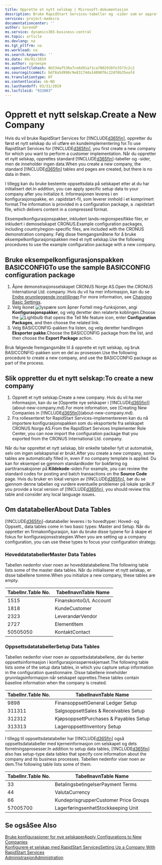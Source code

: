 ```yaml
---
title: Opprette et nytt selskap | Microsoft-dokumentasjon
description: Bruke RapidStart Services-tabeller og -sider som er opprettet, uten at det finnes data for dem.
services: project-madeira
documentationcenter: ''
author: SorenGP
ms.service: dynamics365-business-central
ms.topic: article
ms.devlang: na
ms.tgt_pltfrm: na
ms.workload: na
ms.search.keywords: ''
ms.date: 04/01/2019
ms.author: sgroespe
ms.openlocfilehash: 8b534af530a7ce6d91a71ca7802938fe3573c2c2
ms.sourcegitcommit: bd78a5d990c9e83174da1409076c22df8b35eafd
ms.translationtype: HT
ms.contentlocale: nb-NO
ms.lasthandoff: 03/31/2019
ms.locfileid: "932083"
---
```

# <a name="create-a-new-company"></a><span data-ttu-id="76c5a-103">Opprett et nytt selskap.</span><span class="sxs-lookup"><span data-stu-id="76c5a-103">Create a New Company</span></span>
<span data-ttu-id="76c5a-104">Hvis du vil bruke RapidStart Services for [!INCLUDE[d365fin](includes/d365fin_md.md)], oppretter du først et nytt selskap du vil utføre en kundeimplementering for.</span><span class="sxs-lookup"><span data-stu-id="76c5a-104">To use RapidStart Services for [!INCLUDE[d365fin](includes/d365fin_md.md)], you first create a new company for which you want to perform a customer implementation.</span></span> <span data-ttu-id="76c5a-105">Når du oppretter et nytt selskap, opprettes standard [!INCLUDE[d365fin](includes/d365fin_md.md)]-tabeller og -sider, men de inneholder ingen data.</span><span class="sxs-lookup"><span data-stu-id="76c5a-105">When you create a new company, the standard [!INCLUDE[d365fin](includes/d365fin_md.md)] tables and pages are created, but there is no data in them.</span></span>

<span data-ttu-id="76c5a-106">I tillegg kan du bruke bestemte oppsettsdata på selskapet etter at du har initialisert det.</span><span class="sxs-lookup"><span data-stu-id="76c5a-106">In addition, you can apply specific setup data to your company after you initialize it.</span></span> <span data-ttu-id="76c5a-107">Informasjonen leveres i en konfigurasjonspakke, en .rapidstart-fil, som leverer innhold i et komprimert format.</span><span class="sxs-lookup"><span data-stu-id="76c5a-107">The information is provided in a configuration package, a .rapidstart file, which delivers content in a compressed format.</span></span>  

<span data-ttu-id="76c5a-108">Eksempelkonfigurasjonspakker, inkludert lands-regionspesifikke filer, er inkludert i demoselskapet CRONUS.</span><span class="sxs-lookup"><span data-stu-id="76c5a-108">Example configuration packages, including country/region-specific files, are included with the CRONUS demonstration company.</span></span> <span data-ttu-id="76c5a-109">Følg disse fremgangsmåtene for å bruke eksempelkonfigurasjonspakken med et nytt selskap.</span><span class="sxs-lookup"><span data-stu-id="76c5a-109">Use the following procedures to use the example configuration package with a new company.</span></span>  

## <a name="to-use-the-sample-basicconfig-configuration-package"></a><span data-ttu-id="76c5a-110">Bruke eksempelkonfigurasjonspakken BASICCONFIG</span><span class="sxs-lookup"><span data-stu-id="76c5a-110">To use the sample BASICCONFIG configuration package</span></span>  
1. <span data-ttu-id="76c5a-111">Åpne demonstrasjonsselskapet CRONUS Norge AS.</span><span class="sxs-lookup"><span data-stu-id="76c5a-111">Open the CRONUS International Ltd. company.</span></span> <span data-ttu-id="76c5a-112">Hvis du vil ha mer informasjon, kan du se [Endre grunnleggende innstillinger](ui-change-basic-settings.md).</span><span class="sxs-lookup"><span data-stu-id="76c5a-112">For more information, see [Changing Basic Settings](ui-change-basic-settings.md).</span></span>
2. <span data-ttu-id="76c5a-113">Velg ikonet ![lyspære som åpner Fortell meg-funksjonen](media/ui-search/search_small.png "Fortell hva du vil gjøre"), angi **Konfigurasjonspakker**, og velg deretter den relaterte koblingen.</span><span class="sxs-lookup"><span data-stu-id="76c5a-113">Choose the ![Lightbulb that opens the Tell Me feature](media/ui-search/search_small.png "Tell me what you want to do") icon, enter **Configuration Packages**, and then choose the related link.</span></span>  
3. <span data-ttu-id="76c5a-114">Velg BASICCONFIG-pakken fra listen, og velg deretter handlingen **Eksporter pakke**.</span><span class="sxs-lookup"><span data-stu-id="76c5a-114">Choose the BASICCONFIG package from the list, and then choose the **Export Package** action.</span></span>  

<span data-ttu-id="76c5a-115">Bruk følgende fremgangsmåte til å opprette et nytt selskap, og bruk BASICCONFIG-pakken som en del av prosessen.</span><span class="sxs-lookup"><span data-stu-id="76c5a-115">Use the following procedure to create a new company, and use the BASICCONFIG package as part of the process.</span></span>  

## <a name="to-create-a-new-company"></a><span data-ttu-id="76c5a-116">Slik oppretter du et nytt selskap:</span><span class="sxs-lookup"><span data-stu-id="76c5a-116">To create a new company</span></span>  
1. <span data-ttu-id="76c5a-117">Opprett et nytt selskap.</span><span class="sxs-lookup"><span data-stu-id="76c5a-117">Create a new company.</span></span> <span data-ttu-id="76c5a-118">Hvis du vil ha mer informasjon, kan du se [Opprette nye selskaper i [!INCLUDE[d365fin](includes/d365fin_md.md)]](about-new-company.md).</span><span class="sxs-lookup"><span data-stu-id="76c5a-118">For more information, see [Creating New Companies in [!INCLUDE[d365fin](includes/d365fin_md.md)]](about-new-company.md).</span></span>
2. <span data-ttu-id="76c5a-119">Fra rollesenteret for RapidStart Services-implementereren kan du nå importere konfigurasjonspakken som du eksporterte fra selskapet CRONUS Norge AS.</span><span class="sxs-lookup"><span data-stu-id="76c5a-119">From the RapidStart Services Implementer Role Center, you can now import the configuration package that you exported from the CRONUS International Ltd. company.</span></span>

<span data-ttu-id="76c5a-120">Når du har opprettet et nytt selskap, blir enkelte tabeller fylt ut automatisk, selv om ingen selskapsmal er brukt.</span><span class="sxs-lookup"><span data-stu-id="76c5a-120">After you create a new company, some tables are automatically filled in, even if no company template is applied.</span></span> <span data-ttu-id="76c5a-121">Du kan for eksempel se gjennom standardkoder for bokføring og partitransaksjoner på **Kildekode**-siden.</span><span class="sxs-lookup"><span data-stu-id="76c5a-121">For example, you can review the standard codes for posting and batch transactions on the **Source Code** page.</span></span> <span data-ttu-id="76c5a-122">Hvis du bruker en lokal versjon av [!INCLUDE[d365fin](includes/d365fin_md.md)], bør du se gjennom denne tabellen og vurdere eventuelle problemer på lokale språk.</span><span class="sxs-lookup"><span data-stu-id="76c5a-122">If you provide a local version of [!INCLUDE[d365fin](includes/d365fin_md.md)], you should review this table and consider any local language issues.</span></span>

## <a name="about-data-tables"></a><span data-ttu-id="76c5a-123">Om datatabeller</span><span class="sxs-lookup"><span data-stu-id="76c5a-123">About Data Tables</span></span>
[!INCLUDE[d365fin](includes/d365fin_md.md)]<span data-ttu-id="76c5a-124">-datatabeller leveres i to hovedtyper: Hoved- og Oppsett.</span><span class="sxs-lookup"><span data-stu-id="76c5a-124">, data tables come in two basic types: Master and Setup.</span></span> <span data-ttu-id="76c5a-125">Når du oppretter en firmakonfigurasjon, kan du bruke disse typene for å skape et fokus for konfigurasjonsstrategien.</span><span class="sxs-lookup"><span data-stu-id="76c5a-125">When you are setting up a company configuration, you can use these types to focus your configuration strategy.</span></span>  

### <a name="master-data-tables"></a><span data-ttu-id="76c5a-126">Hoveddatatabeller</span><span class="sxs-lookup"><span data-stu-id="76c5a-126">Master Data Tables</span></span>  
<span data-ttu-id="76c5a-127">Tabellen nedenfor viser noen av hoveddatatabellene.</span><span class="sxs-lookup"><span data-stu-id="76c5a-127">The following table lists some of the master data tables.</span></span> <span data-ttu-id="76c5a-128">Når du initialiserer et nytt selskap, er disse tabellene tomme.</span><span class="sxs-lookup"><span data-stu-id="76c5a-128">When you initialize a new company, these tables are empty.</span></span>  

|<span data-ttu-id="76c5a-129">Tabellnr.</span><span class="sxs-lookup"><span data-stu-id="76c5a-129">Table No.</span></span>|<span data-ttu-id="76c5a-130">Tabellnavn</span><span class="sxs-lookup"><span data-stu-id="76c5a-130">Table Name</span></span>|  
|-------------------|--------------------|  
|<span data-ttu-id="76c5a-131">15</span><span class="sxs-lookup"><span data-stu-id="76c5a-131">15</span></span>|<span data-ttu-id="76c5a-132">Finanskonto</span><span class="sxs-lookup"><span data-stu-id="76c5a-132">G/L Account</span></span>|  
|<span data-ttu-id="76c5a-133">18</span><span class="sxs-lookup"><span data-stu-id="76c5a-133">18</span></span>|<span data-ttu-id="76c5a-134">Kunde</span><span class="sxs-lookup"><span data-stu-id="76c5a-134">Customer</span></span>|  
|<span data-ttu-id="76c5a-135">23</span><span class="sxs-lookup"><span data-stu-id="76c5a-135">23</span></span>|<span data-ttu-id="76c5a-136">Leverandør</span><span class="sxs-lookup"><span data-stu-id="76c5a-136">Vendor</span></span>|  
|<span data-ttu-id="76c5a-137">27</span><span class="sxs-lookup"><span data-stu-id="76c5a-137">27</span></span>|<span data-ttu-id="76c5a-138">Element</span><span class="sxs-lookup"><span data-stu-id="76c5a-138">Item</span></span>|  
|<span data-ttu-id="76c5a-139">5050</span><span class="sxs-lookup"><span data-stu-id="76c5a-139">5050</span></span>|<span data-ttu-id="76c5a-140">Kontakt</span><span class="sxs-lookup"><span data-stu-id="76c5a-140">Contact</span></span>|  

### <a name="setup-data-tables"></a><span data-ttu-id="76c5a-141">Oppsettsdatatabeller</span><span class="sxs-lookup"><span data-stu-id="76c5a-141">Setup Data Tables</span></span>  
<span data-ttu-id="76c5a-142">Tabellen nedenfor viser noen av oppsettsdatatabellene, der du henter oppsettsinformasjon i konfigurasjonsspørreskjemaet.</span><span class="sxs-lookup"><span data-stu-id="76c5a-142">The following table lists some of the setup data tables, in which you capture setup information in the configuration questionnaire.</span></span> <span data-ttu-id="76c5a-143">Disse tabellene inneholder grunnlagsinformasjon når selskapet opprettes.</span><span class="sxs-lookup"><span data-stu-id="76c5a-143">These tables contain baseline information when the company is created.</span></span>  

|<span data-ttu-id="76c5a-144">Tabellnr.</span><span class="sxs-lookup"><span data-stu-id="76c5a-144">Table No.</span></span>|<span data-ttu-id="76c5a-145">Tabellnavn</span><span class="sxs-lookup"><span data-stu-id="76c5a-145">Table Name</span></span>|  
|-------------------|--------------------|  
|<span data-ttu-id="76c5a-146">98</span><span class="sxs-lookup"><span data-stu-id="76c5a-146">98</span></span>|<span data-ttu-id="76c5a-147">Finansoppsett</span><span class="sxs-lookup"><span data-stu-id="76c5a-147">General Ledger Setup</span></span>|  
|<span data-ttu-id="76c5a-148">311</span><span class="sxs-lookup"><span data-stu-id="76c5a-148">311</span></span>|<span data-ttu-id="76c5a-149">Salgsoppsett</span><span class="sxs-lookup"><span data-stu-id="76c5a-149">Sales & Receivables Setup</span></span>|  
|<span data-ttu-id="76c5a-150">312</span><span class="sxs-lookup"><span data-stu-id="76c5a-150">312</span></span>|<span data-ttu-id="76c5a-151">Kjøpsoppsett</span><span class="sxs-lookup"><span data-stu-id="76c5a-151">Purchases & Payables Setup</span></span>|  
|<span data-ttu-id="76c5a-152">313</span><span class="sxs-lookup"><span data-stu-id="76c5a-152">313</span></span>|<span data-ttu-id="76c5a-153">Lageroppsett</span><span class="sxs-lookup"><span data-stu-id="76c5a-153">Inventory Setup</span></span>|  

<span data-ttu-id="76c5a-154">I tillegg til oppsettsdatatabeller har [!INCLUDE[d365fin](includes/d365fin_md.md)] også oppsettsdatatabeller med kjerneinformasjon om selskapet og dets forretningsprosesser.</span><span class="sxs-lookup"><span data-stu-id="76c5a-154">In addition to setup data tables, [!INCLUDE[d365fin](includes/d365fin_md.md)] also has setup-type data tables that specify core information about the company and its business processes.</span></span> <span data-ttu-id="76c5a-155">Tabellen nedenfor viser noen av dem.</span><span class="sxs-lookup"><span data-stu-id="76c5a-155">The following table lists some of them.</span></span>  

|<span data-ttu-id="76c5a-156">Tabellnr.</span><span class="sxs-lookup"><span data-stu-id="76c5a-156">Table No.</span></span>|<span data-ttu-id="76c5a-157">Tabellnavn</span><span class="sxs-lookup"><span data-stu-id="76c5a-157">Table Name</span></span>|  
|-------------------|--------------------|  
|<span data-ttu-id="76c5a-158">3</span><span class="sxs-lookup"><span data-stu-id="76c5a-158">3</span></span>|<span data-ttu-id="76c5a-159">Betalingsbetingelser</span><span class="sxs-lookup"><span data-stu-id="76c5a-159">Payment Terms</span></span>|  
|<span data-ttu-id="76c5a-160">4</span><span class="sxs-lookup"><span data-stu-id="76c5a-160">4</span></span>|<span data-ttu-id="76c5a-161">Valuta</span><span class="sxs-lookup"><span data-stu-id="76c5a-161">Currency</span></span>|  
|<span data-ttu-id="76c5a-162">6</span><span class="sxs-lookup"><span data-stu-id="76c5a-162">6</span></span>|<span data-ttu-id="76c5a-163">Kundeprisgrupper</span><span class="sxs-lookup"><span data-stu-id="76c5a-163">Customer Price Groups</span></span>|  
|<span data-ttu-id="76c5a-164">5700</span><span class="sxs-lookup"><span data-stu-id="76c5a-164">5700</span></span>|<span data-ttu-id="76c5a-165">Lagerføringsenhet</span><span class="sxs-lookup"><span data-stu-id="76c5a-165">Stockkeeping Unit</span></span>|

  

## <a name="see-also"></a><span data-ttu-id="76c5a-166">Se også</span><span class="sxs-lookup"><span data-stu-id="76c5a-166">See Also</span></span>  
[<span data-ttu-id="76c5a-167">Bruke konfigurasjoner for nye selskaper</span><span class="sxs-lookup"><span data-stu-id="76c5a-167">Apply Configurations to New Companies</span></span>](admin-apply-configuration-to-new-companies.md)  
[<span data-ttu-id="76c5a-168">Konfigurere et selskap med RapidStart Services</span><span class="sxs-lookup"><span data-stu-id="76c5a-168">Setting Up a Company With RapidStart Services</span></span>](admin-set-up-a-company-with-rapidstart.md)  
[<span data-ttu-id="76c5a-169">Administrasjon</span><span class="sxs-lookup"><span data-stu-id="76c5a-169">Administration</span></span>](admin-setup-and-administration.md)

